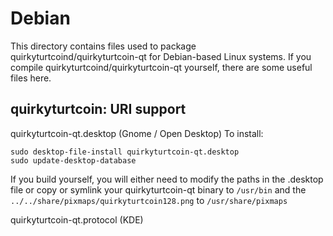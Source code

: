 
Debian
====================
This directory contains files used to package quirkyturtcoind/quirkyturtcoin-qt
for Debian-based Linux systems. If you compile quirkyturtcoind/quirkyturtcoin-qt yourself, there are some useful files here.

## quirkyturtcoin: URI support ##


quirkyturtcoin-qt.desktop  (Gnome / Open Desktop)
To install:

	sudo desktop-file-install quirkyturtcoin-qt.desktop
	sudo update-desktop-database

If you build yourself, you will either need to modify the paths in
the .desktop file or copy or symlink your quirkyturtcoin-qt binary to `/usr/bin`
and the `../../share/pixmaps/quirkyturtcoin128.png` to `/usr/share/pixmaps`

quirkyturtcoin-qt.protocol (KDE)

